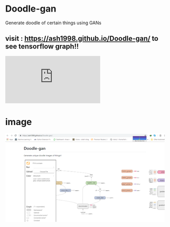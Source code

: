 # Doodle-gan
Generate doodle of certain things using GANs
## visit : https://ash1998.github.io/Doodle-gan/ to see tensorflow graph!!

![image](https://github.com/ASH1998/Doodle-gan/blob/master/newframe.html)

# image
![image2](https://github.com/ASH1998/Doodle-gan/blob/master/doodlegan.PNG)
